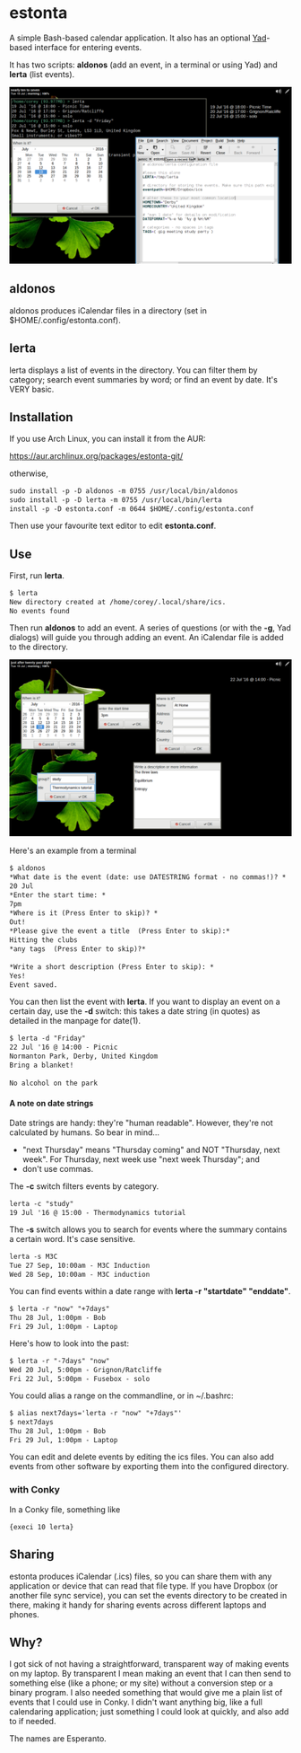 # estonta
A simple Bash-based calendar application. It also has an optional [Yad](https://sourceforge.net/projects/yad-dialog/)-based interface for entering events.

It has two scripts: **aldonos** (add an event, in a terminal or using Yad) and **lerta** (list events).


![clockwise, from top-left: lerta (in Termite), lerta in Conky, estonta.conf, aldonos](estonta.png)


## aldonos
aldonos produces iCalendar files in a directory (set in $HOME/.config/estonta.conf).

## lerta
lerta displays a list of events in the directory. You can filter them by category; search event summaries by word; or find an event by date. It's VERY basic.

## Installation

If you use Arch Linux, you can install it from the AUR:

https://aur.archlinux.org/packages/estonta-git/

otherwise, 

```
sudo install -p -D aldonos -m 0755 /usr/local/bin/aldonos
sudo install -p -D lerta -m 0755 /usr/local/bin/lerta
install -p -D estonta.conf -m 0644 $HOME/.config/estonta.conf
```

Then use your favourite text editor to edit **estonta.conf**.

## Use
First, run **lerta**.
```
$ lerta
New directory created at /home/corey/.local/share/ics.
No events found
```
Then run **aldonos** to add an event. A series of questions (or with the **-g**, Yad dialogs) will guide you through adding an event. An iCalendar file is added to the directory.

![The series of dialogs for aldonos](aldonas.png)

Here's an example from a terminal
```
$ aldonos
*What date is the event (date: use DATESTRING format - no commas!)? *
20 Jul
*Enter the start time: *
7pm
*Where is it (Press Enter to skip)? *
Out!
*Please give the event a title  (Press Enter to skip):*
Hitting the clubs
*any tags  (Press Enter to skip)?*

*Write a short description (Press Enter to skip): *
Yes!
Event saved.
```

You can then list the event with **lerta**. If you want to display an event on a certain day, use the **-d** switch: this takes a date string (in quotes) as detailed in the manpage for date(1).
```
$ lerta -d "Friday"
22 Jul '16 @ 14:00 - Picnic
Normanton Park, Derby, United Kingdom
Bring a blanket!

No alcohol on the park
```
#### A note on date strings
Date strings are handy: they're "human readable". However, they're not calculated by humans. So bear in mind...
* "next Thursday" means "Thursday coming" and NOT "Thursday, next week". For Thursday, next week use "next week Thursday"; and
* don't use commas.



The **-c** switch filters events by category.
```
lerta -c "study"
19 Jul '16 @ 15:00 - Thermodynamics tutorial
```
The **-s** switch allows you to search for events where the summary contains a certain word. It's case sensitive.
```
lerta -s M3C
Tue 27 Sep, 10:00am - M3C Induction
Wed 28 Sep, 10:00am - M3C induction
```

You can find events within a date range with **lerta -r "startdate" "enddate"**. 

```
$ lerta -r "now" "+7days"
Thu 28 Jul, 1:00pm - Bob
Fri 29 Jul, 1:00pm - Laptop
```
Here's how to look into the past:
```
$ lerta -r "-7days" "now"
Wed 20 Jul, 5:00pm - Grignon/Ratcliffe
Fri 22 Jul, 5:00pm - Fusebox - solo
```
You could alias a range on the commandline, or in ~/.bashrc:

```
$ alias next7days='lerta -r "now" "+7days"'
$ next7days 
Thu 28 Jul, 1:00pm - Bob
Fri 29 Jul, 1:00pm - Laptop
```


You can edit and delete events by editing the ics files. You can also add events from other software by exporting them into the configured directory.

### with Conky
In a Conky file, something like
```
{execi 10 lerta}
```
## Sharing
estonta produces iCalendar (.ics) files, so you can share them with any application or device that can read that file type. If you have Dropbox (or another file sync service), you can set the events directory to be created in there, making it handy for sharing events across different laptops and phones.

## Why?
I got sick of not having a straightforward, transparent way of making events on my laptop. By transparent I mean making an event that I can then send to something else (like a phone; or my site) without a conversion step or a binary program. I also needed something that would give me a plain list of events that I could use in Conky. I didn't want anything big, like a full calendaring application; just something I could look at quickly, and also add to if needed. 

The names are Esperanto.


